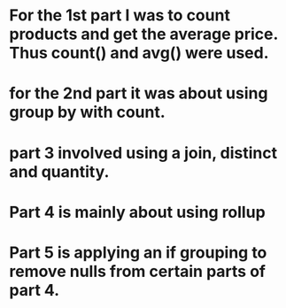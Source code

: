 # For the 1st part I was to count products and get the average price. Thus count() and avg() were used.
# for the 2nd part it was about using group by with count.
# part 3 involved using a join, distinct and quantity.
# Part 4 is mainly about using rollup
# Part 5 is applying an if grouping to remove nulls from certain parts of part 4.
